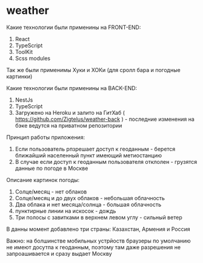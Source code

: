 # weather


Какие технологии были применины на FRONT-END:
1) React
2) TypeScript
3) ToolKit
4) Scss modules

Так же были применимы Хуки и ХОКи (для сролл бара и погодные картинки)


Какие технологии были применины на BACK-END:
1) NestJs
2) TypeScript
3) Загружено на Heroku и залито на ГитХаб ( https://github.com/Zigtelus/weather-back ) - последние изменения на бэке ведутся на приватном репозитории



Принцип работы приложения:
1) Если пользователь рпзрешает доступ к геоданным - берется ближайший населенный пункт имеющий метиостанцию
2) В случае если доступ к геоданным пользователя отклолен - грузятся данные по погоде в Москве

Описание картинок погоды:
1) Солце/месяц - нет облаков
2) Солце/месяц и до двух облаков - небольшая облачность
3) Два облака и нет месяца/солнца - большая облачность
4) пунктирные линии на искосок - дождь
5) Три полосы с завитками в верхнем левом углу - сильный ветер

В данны момент добавлено три страны: Казахстан, Армения и Россия

Важно: на болшинстве мобильных устрйоств браузеры по умолчанию не имеют досутпа к геоданным, поэтому там даже разрешения не запроашивается и сразу выдает Москву
